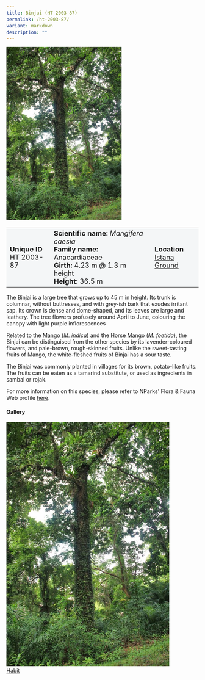 ```yaml
---
title: Binjai (HT 2003 87)
permalink: /ht-2003-87/
variant: markdown
description: ""
---
```

<div class="isomer-image-wrapper">
<img style="width: 60%" src="/images/Heritage_trees_photos/mangcae_ht2003-87_habit.jpg">
</div><table style="minWidth: 100px; font-size: 18px; background: #F4F6F7">
<tbody><tr>
<td rowspan="1" colspan="1">
<strong>Unique ID</strong>
<br>HT 2003-87
</td>
<td rowspan="1" colspan="1">
	<strong>Scientific name:</strong> <em>Mangifera caesia</em>
<br><strong>Family name: </strong>Anacardiaceae
<br><strong>Girth: </strong>4.23 m @ 1.3 m height
<br><strong>Height: </strong>36.5 m
</td>
<td rowspan="1" colspan="1">
<strong>Location</strong><a href="https://www.onemap.gov.sg/?lat=1.3031599999590948&amp;lng=103.84184000000246">
 <br>Istana Ground</a>
</td>
</tr>
</tbody>
</table>
<p>The Binjai is a large tree that grows up to 45 m in height. Its trunk is columnar, without buttresses, and with grey-ish bark that exudes irritant sap.
Its crown is dense and dome-shaped, and its leaves are large and leathery. The tree flowers profusely around April to June, colouring the canopy with light purple inflorescences</p>

<p>Related to the <a href="https://www.nparks.gov.sg/florafaunaweb/flora/3/0/3013">Mango (<em>M. indica</em>)</a> and the <a href="https://www.nparks.gov.sg/florafaunaweb/flora/3/0/3012">Horse Mango (<em>M. foetida</em>)</a>, the Binjai can be distinguised from the other species by its lavender-coloured flowers, and pale-brown, rough-skinned fruits. Unlike the sweet-tasting fruits of Mango, the white-fleshed fruits of Binjai has a sour taste.</p> 
 
<p>The Binjai was commonly planted in villages for its brown, potato-like fruits. The fruits can be eaten as a tamarind substitute, or used as ingredients in sambal or rojak.</p>

<p>For more information on this species, please refer to NParks' Flora &amp; Fauna Web profile <a href="https://www.nparks.gov.sg/florafaunaweb/flora/3/0/3011">here</a>.</p>

<h4><b>Gallery</b></h4>
<div class="isomer-card-grid">
<a href="/images/Heritage_trees_photos/mangcae_ht2003-87_habit.jpg" class="isomer-card">
<div class="isomer-card-image">
<div class="isomer-image-wrapper"><img src="/images/Heritage_trees_photos/mangcae_ht2003-87_habit.jpg"></div></div>
<div class="isomer-card-body"><div class="isomer-card-title">Habit</div></div></a><p></p></div>
